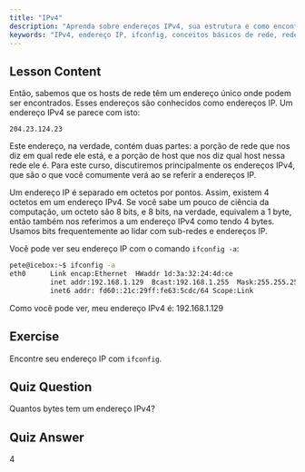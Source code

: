 ```yaml
---
title: "IPv4"
description: "Aprenda sobre endereços IPv4, sua estrutura e como encontrar seu IP usando ifconfig. Entenda os conceitos básicos de rede para iniciantes em Linux."
keywords: "IPv4, endereço IP, ifconfig, conceitos básicos de rede, rede Linux, iniciante, tutorial, guia"
---
```


## Lesson Content

Então, sabemos que os hosts de rede têm um endereço único onde podem ser encontrados. Esses endereços são conhecidos como endereços IP. Um endereço IPv4 se parece com isto:

```
204.23.124.23
```

Este endereço, na verdade, contém duas partes: a porção de rede que nos diz em qual rede ele está, e a porção de host que nos diz qual host nessa rede ele é. Para este curso, discutiremos principalmente os endereços IPv4, que são o que você comumente verá ao se referir a endereços IP.

Um endereço IP é separado em octetos por pontos. Assim, existem 4 octetos em um endereço IPv4. Se você sabe um pouco de ciência da computação, um octeto são 8 bits, e 8 bits, na verdade, equivalem a 1 byte, então também nos referimos a um endereço IPv4 como tendo 4 bytes. Usamos bits frequentemente ao lidar com sub-redes e endereços IP.

Você pode ver seu endereço IP com o comando `ifconfig -a`:

```bash
pete@icebox:~$ ifconfig -a
eth0      Link encap:Ethernet  HWaddr 1d:3a:32:24:4d:ce
          inet addr:192.168.1.129  Bcast:192.168.1.255  Mask:255.255.255.0
          inet6 addr: fd60::21c:29ff:fe63:5cdc/64 Scope:Link
```

Como você pode ver, meu endereço IPv4 é: 192.168.1.129

## Exercise

Encontre seu endereço IP com `ifconfig`.

## Quiz Question

Quantos bytes tem um endereço IPv4?

## Quiz Answer

4
